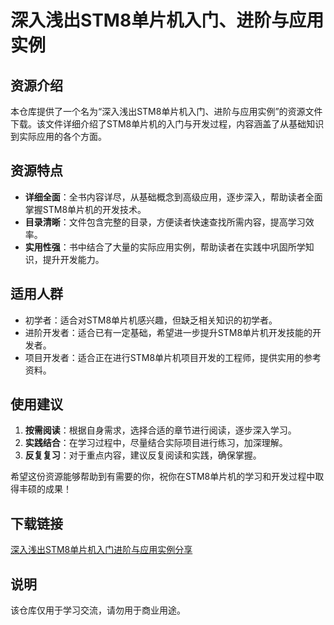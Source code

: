 # 深入浅出STM8单片机入门、进阶与应用实例

## 资源介绍

本仓库提供了一个名为“深入浅出STM8单片机入门、进阶与应用实例”的资源文件下载。该文件详细介绍了STM8单片机的入门与开发过程，内容涵盖了从基础知识到实际应用的各个方面。

## 资源特点

- **详细全面**：全书内容详尽，从基础概念到高级应用，逐步深入，帮助读者全面掌握STM8单片机的开发技术。
- **目录清晰**：文件包含完整的目录，方便读者快速查找所需内容，提高学习效率。
- **实用性强**：书中结合了大量的实际应用实例，帮助读者在实践中巩固所学知识，提升开发能力。

## 适用人群

- 初学者：适合对STM8单片机感兴趣，但缺乏相关知识的初学者。
- 进阶开发者：适合已有一定基础，希望进一步提升STM8单片机开发技能的开发者。
- 项目开发者：适合正在进行STM8单片机项目开发的工程师，提供实用的参考资料。

## 使用建议

1. **按需阅读**：根据自身需求，选择合适的章节进行阅读，逐步深入学习。
2. **实践结合**：在学习过程中，尽量结合实际项目进行练习，加深理解。
3. **反复复习**：对于重点内容，建议反复阅读和实践，确保掌握。

希望这份资源能够帮助到有需要的你，祝你在STM8单片机的学习和开发过程中取得丰硕的成果！

## 下载链接
[深入浅出STM8单片机入门进阶与应用实例分享](https://pan.quark.cn/s/4eb4b1b5cc71)

## 说明

该仓库仅用于学习交流，请勿用于商业用途。
